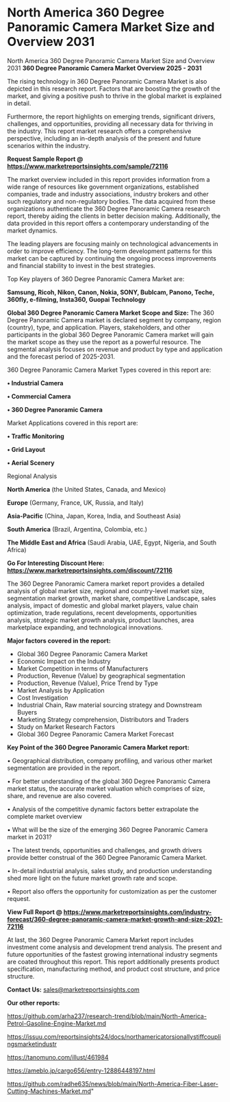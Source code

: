 # North America 360 Degree Panoramic Camera Market Size and Overview 2031
 North America 360 Degree Panoramic Camera Market Size and Overview 2031
<Strong> 360 Degree Panoramic Camera Market Overview 2025 - 2031</strong>

The rising technology in 360 Degree Panoramic Camera Market is also depicted in this research report. Factors that are boosting the growth of the market, and giving a positive push to thrive in the global market is explained in detail.

Furthermore, the report highlights on emerging trends, significant drivers, challenges, and opportunities, providing all necessary data for thriving in the industry. This report market research offers a comprehensive perspective, including an in-depth analysis of the present and future scenarios within the industry.

<strong>Request Sample Report @ <a href=https://www.marketreportsinsights.com/sample/72116>https://www.marketreportsinsights.com/sample/72116</a></strong>

The market overview included in this report provides information from a wide range of resources like government organizations, established companies, trade and industry associations, industry brokers and other such regulatory and non-regulatory bodies. The data acquired from these organizations authenticate the 360 Degree Panoramic Camera research report, thereby aiding the clients in better decision making. Additionally, the data provided in this report offers a contemporary understanding of the market dynamics.

The leading players are focusing mainly on technological advancements in order to improve efficiency. The long-term development patterns for this market can be captured by continuing the ongoing process improvements and financial stability to invest in the best strategies.

Top Key players of 360 Degree Panoramic Camera Market are:

<strong>Samsung, Ricoh, Nikon, Canon, Nokia, SONY, Bublcam, Panono, Teche, 360fly, e-filming, Insta360, Guopai Technology</strong>

<strong><b>Global 360 Degree Panoramic Camera Market Scope and Size:</b></strong>
The 360 Degree Panoramic Camera market is declared segment by company, region (country), type, and application. Players, stakeholders, and other participants in the global 360 Degree Panoramic Camera market will gain the market scope as they use the report as a powerful resource. The segmental analysis focuses on revenue and product by type and application and the forecast period of 2025-2031.

360 Degree Panoramic Camera Market Types covered in this report are:

<strong>• Industrial Camera

• Commercial Camera

• 360 Degree Panoramic Camera</strong>

Market Applications covered in this report are:

<strong>• Traffic Monitoring

• Grid Layout

• Aerial Scenery</strong> 

Regional Analysis

<strong>North America</strong> (the United States, Canada, and Mexico)

<strong>Europe</strong> (Germany, France, UK, Russia, and Italy)

<strong>Asia-Pacific</strong> (China, Japan, Korea, India, and Southeast Asia)

<strong>South America</strong> (Brazil, Argentina, Colombia, etc.)

<strong>The Middle East and Africa</strong> (Saudi Arabia, UAE, Egypt, Nigeria, and South Africa)

<strong>Go For Interesting Discount Here: <a href=https://www.marketreportsinsights.com/discount/72116>https://www.marketreportsinsights.com/discount/72116</a></strong>

The 360 Degree Panoramic Camera market report provides a detailed analysis of global market size, regional and country-level market size, segmentation market growth, market share, competitive Landscape, sales analysis, impact of domestic and global market players, value chain optimization, trade regulations, recent developments, opportunities analysis, strategic market growth analysis, product launches, area marketplace expanding, and technological innovations.

<strong><b>Major factors covered in the report:</b></strong>
<ul>
  <li>Global 360 Degree Panoramic Camera Market </li>
  <li>Economic Impact on the Industry</li>
  <li>Market Competition in terms of Manufacturers</li>
  <li>Production, Revenue (Value) by geographical segmentation</li>
  <li>Production, Revenue (Value), Price Trend by Type</li>
  <li>Market Analysis by Application</li>
  <li>Cost Investigation</li>
  <li>Industrial Chain, Raw material sourcing strategy and Downstream Buyers</li>
  <li>Marketing Strategy comprehension, Distributors and Traders</li>
  <li>Study on Market Research Factors</li>
  <li>Global 360 Degree Panoramic Camera Market Forecast</li>
</ul>

<strong><b>Key Point of the 360 Degree Panoramic Camera Market report:</b></strong>

• Geographical distribution, company profiling, and various other market segmentation are provided in the report.

• For better understanding of the global 360 Degree Panoramic Camera market status, the accurate market valuation which comprises of size, share, and revenue are also covered.

• Analysis of the competitive dynamic factors better extrapolate the complete market overview

• What will be the size of the emerging 360 Degree Panoramic Camera market in 2031?

• The latest trends, opportunities and challenges, and growth drivers provide better construal of the 360 Degree Panoramic Camera Market.

• In-detail industrial analysis, sales study, and production understanding shed more light on the future market growth rate and scope.

• Report also offers the opportunity for customization as per the customer request.

<strong><b>View Full Report @ <a href=https://www.marketreportsinsights.com/industry-forecast/360-degree-panoramic-camera-market-growth-and-size-2021-72116>https://www.marketreportsinsights.com/industry-forecast/360-degree-panoramic-camera-market-growth-and-size-2021-72116</a></b></strong>


At last, the 360 Degree Panoramic Camera Market report includes investment come analysis and development trend analysis. The present and future opportunities of the fastest growing international industry segments are coated throughout this report. This report additionally presents product specification, manufacturing method, and product cost structure, and price structure.

<strong>Contact Us:</strong>
sales@marketreportsinsights.com

<strong>Our other reports:</strong>

<a href=https://github.com/arha237/research-trend/blob/main/North-America-Petrol-Gasoline-Engine-Market.md>https://github.com/arha237/research-trend/blob/main/North-America-Petrol-Gasoline-Engine-Market.md</a>

<a href=https://issuu.com/reportsinsights24/docs/northamericatorsionallystiffcouplingsmarketindustr>https://issuu.com/reportsinsights24/docs/northamericatorsionallystiffcouplingsmarketindustr</a>

<a href=https://tanomuno.com/illust/461984>https://tanomuno.com/illust/461984</a>

<a href=https://ameblo.jp/cargo656/entry-12886448197.html>https://ameblo.jp/cargo656/entry-12886448197.html</a>

<a href=https://github.com/radhe635/news/blob/main/North-America-Fiber-Laser-Cutting-Machines-Market.md>https://github.com/radhe635/news/blob/main/North-America-Fiber-Laser-Cutting-Machines-Market.md</a>"

